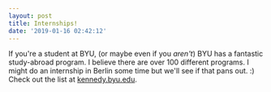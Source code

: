 ```yaml
---
layout: post
title: Internships!
date: '2019-01-16 02:42:12'
---
```


If you're a student at BYU, (or maybe even if you _aren't_) BYU has a fantastic study-abroad program. I believe there are over 100 different programs. I might do an internship in Berlin some time but we'll see if that pans out. :) Check out the list at [kennedy.byu.edu](https://kennedy.byu.edu).

